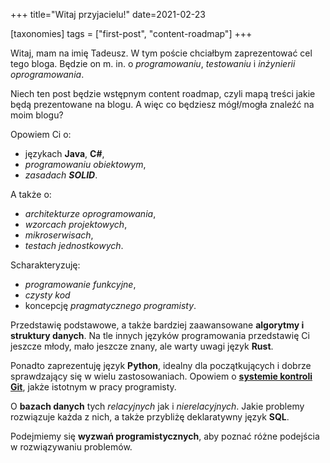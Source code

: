 +++
title="Witaj przyjacielu!"
date=2021-02-23

[taxonomies]
tags = ["first-post", "content-roadmap"]
+++

Witaj, mam na imię Tadeusz. W tym poście chciałbym zaprezentować cel tego bloga. Będzie on m. in. o *programowaniu*, *testowaniu* i *inżynierii oprogramowania*. 

Niech ten post będzie wstępnym content roadmap, czyli mapą treści jakie będą prezentowane na blogu. A więc co będziesz mógł/mogła znaleźć na moim blogu? 

Opowiem Ci o:
- językach **Java**, **C#**,
- *programowaniu obiektowym*, 
- *zasadach **SOLID***. 

A także o:
- *architekturze oprogramowania*, 
- *wzorcach projektowych*, 
- *mikroserwisach*, 
- *testach jednostkowych*.  

Scharakteryzuję:
- *programowanie funkcyjne*, 
- *czysty kod* 
- koncepcję *pragmatycznego programisty*. 

Przedstawię podstawowe, a także bardziej zaawansowane **algorytmy i struktury danych**. 
Na tle innych języków programowania przedstawię Ci jeszcze młody, mało jeszcze znany, ale warty uwagi język **Rust**. 

Ponadto zaprezentuję język **Python**, idealny dla początkujących i dobrze sprawdzający się w wielu zastosowaniach. 
Opowiem o [**systemie kontroli Git**](https://tadeuszsikorski.github.io/tags/git/), jakże istotnym w pracy programisty. 

O **bazach danych** tych *relacyjnych* jak i *nierelacyjnych*. Jakie problemy rozwiązuje każda z nich, a także przybliżę deklaratywny język **SQL**.

Podejmiemy się **wyzwań programistycznych**, aby poznać różne podejścia w rozwiązywaniu problemów.



